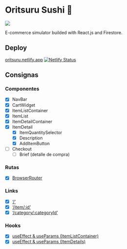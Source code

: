 # Oritsuru Sushi 🍣

[![](https://img.shields.io/badge/README-Español-red)](./README.es.md)

E-commerce simulator builded with React.js and Firestore.

## Deploy

[oritsuru.netlify.app](oritsuru.netlify.app) [![Netlify Status](https://api.netlify.com/api/v1/badges/a253097a-2925-4d33-bb21-7eb6cf663ab0/deploy-status)](https://app.netlify.com/sites/oritsuru/deploys)


## Consignas
### Componentes

- [x] NavBar
- [x] CartWidget
- [x] ItemListContainer
- [x] ItemList
- [x] ItemDetailContainer
- [x] ItemDetail
    - [x] ItemQuantitySelector
    - [x] Description
    - [x] AddItemButton
- [ ] Checkout
    - [ ] Brief (detalle de compra)

### Rutas

- [x] [BrowserRouter](./src/App.js)  

### Links

- [x] [‘/’](./src/layout/NavBar/NavBar.js)  
- [x] [‘/item/:id’](./src/components/Item/Item.js)  
- [x] [‘/category/:categoryId’](./src/layout/NavBar/NavBar.js)  

### Hooks

- [x] [useEffect & useParams (ItemListContainer)](./src/layout/ItemListContainer/useItemListContainer.js)  
- [x] [useEffect & useParams (ItemDetails)](./src/components/ItemDetail/useItemDetail.js)  

[es]: https://img.shields.io/badge/README-Español-red
[deploy]: https://oritsuru.netlify.app
[status]: https://api.netlify.com/api/v1/badges/a253097a-2925-4d33-bb21-7eb6cf663ab0/deploy-status
[netlify]: https://app.netlify.com/sites/oritsuru/deploys
[navbar]: ./src/layout/NavBar/
[catalogue]: ./src/layout/ItemListContainer/
[item]: ./src/components/ItemDetail/
[counter]: ./src/components/ItemCount/
[router]: ./src/App.js
[index]: ./src/layout/NavBar/NavBar.js
[item]: ./src/components/Item/Item.js
[category]: ./src/layout/NavBar/NavBar.js
